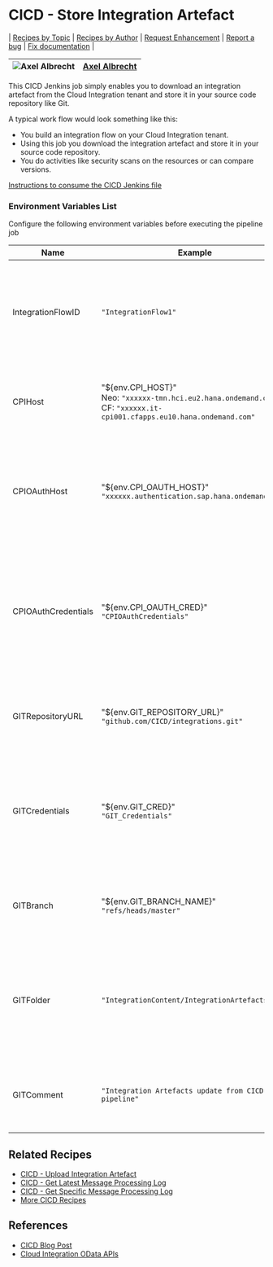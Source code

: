# CICD - Store Integration Artefact

\| [Recipes by Topic](../../readme.md ) \| [Recipes by Author](../../author.md ) \| [Request Enhancement](https://github.com/SAP/apibusinesshub-integration-recipes/issues/new?assignees=&labels=Recipe%20Fix,enhancement&template=recipe-request.md&title=Improve%20escaped-do-some-code-thing-%20 ) \| [Report a bug](https://github.com/SAP-samples/cloud-integration-flow/issues/new?assignees=&labels=Recipe%20Fix,bug&template=bug_report.md&title=Issue%20with%20escaped-do-some-code-thing-%20 ) \| [Fix documentation](https://github.com/SAP/apibusinesshub-integration-recipes/issues/new?assignees=&labels=Recipe%20Fix,documentation&template=bug_report.md&title=Docu%20fix%20escaped-do-some-code-thing-%20 ) \|

![Axel Albrecht](https://github.com/axelalbrechtsap.png?size=50 ) | [Axel Albrecht](https://github.com/axelalbrechtsap ) |
----|----|

This CICD Jenkins job simply enables you to download an integration artefact from the Cloud Integration tenant and store it in your source code repository like Git.

 A typical work flow would look something like this:

 * You build an integration flow on your Cloud Integration tenant.
 * Using this job you download the integration artefact and store it in your source code repository.
 * You do activities like security scans on the resources or can compare versions.

[Instructions to consume the CICD Jenkins file](../../instructions-to-consume-the-CICD-jenkins-file.md)

### Environment Variables List
Configure the following environment variables before executing the pipeline job

Name|Example|Description
----|----|----
IntegrationFlowID| ```"IntegrationFlow1"``` | The ID of the integration artefact that needs to be stored in the source code repository  |
CPIHost| "${env.CPI_HOST}" <br/> Neo: ```"xxxxxx-tmn.hci.eu2.hana.ondemand.com"``` <br/>CF: ```"xxxxxx.it-cpi001.cfapps.eu10.hana.ondemand.com"```| The host name (without HTTPS) of your Cloud Integration tenant |
CPIOAuthHost | "${env.CPI_OAUTH_HOST}" <br/>```"xxxxxx.authentication.sap.hana.ondemand.com"``` | The host name (without HTTPS) of the OAuth token server of your Cloud Integration tenant |
CPIOAuthCredentials | "${env.CPI_OAUTH_CRED}" <br/>       ```"CPIOAuthCredentials"``` | The alias of the OAuth credentials for the Cloud Integration tenant which is deployed on your build server (like Jenkins) |
GITRepositoryURL | "${env.GIT_REPOSITORY_URL}" <br/>```"github.com/CICD/integrations.git"```| The full URL of the source code repository without HTTPS |
GITCredentials | "${env.GIT_CRED}" <br/> ```"GIT_Credentials"``` |The alias of the source code repository credentials which is deployed on your build server (like Jenkins)|
GITBranch | "${env.GIT_BRANCH_NAME}" <br/> ```"refs/heads/master"``` |Specify the source code repository branch that you want to work with |
GITFolder | ```"IntegrationContent/IntegrationArtefacts"``` |Specify the folder structure in your source code repository where you like to store the integration artefact |
GITComment | ```"Integration Artefacts update from CICD pipeline"``` |Specify the text to be used during check-in to your source code repository |

## Related Recipes
* [CICD - Upload Integration Artefact](../CICD-UploadIntegrationArtefact)
* [CICD - Get Latest Message Processing Log](../CICD-GetLatestMessageProcessingLog)
* [CICD - Get Specific Message Processing Log](../CICD-GetSpecificMessageProcessingLog)
* [More CICD Recipes](../../readme.md#cicd)

## References
* [CICD Blog Post](https://blogs.sap.com/2021/06/02/ci-cd-for-sap-integration-suite-here-you-go/)
* [Cloud Integration OData APIs](https://api.sap.com/package/CloudIntegrationAPI?section=Artifacts)
